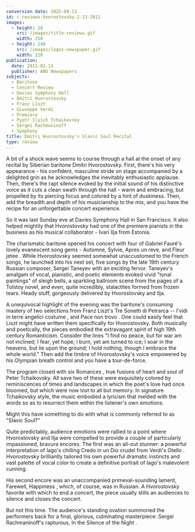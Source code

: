 ```yaml
---
conversion date: 2025-08-13
id: c-reviews-hvorostovsky-2-13-2011
images:
  - height: 28
    src: /images/title-reviews.gif
    width: 250
  - height: 248
    src: /images/logos-newspaper.gif
    width: 220
publication:
  date: 2011-02-13
  publisher: ANG Newspapers
subjects:
  - Baritone
  - Concert Review
  - Davies Symphony Hall
  - Dmitri Hvorostovsky
  - Franz Liszt
  - Giuseppe Verdi
  - Premiere
  - Pyotr Ilyich Tchaikovsky
  - Sergei Rachmaninoff
  - Symphony
title: Dmitri Hvorostovsky's Slavic Soul Recital
type: review
---
```


A bit of a shock wave seems to course through a hall at the onset of any recital by Siberian baritone Dmitri Hvorostovsky. First, there's his very appearance - his confident, masculine stride on stage accompanied by a delighted grin as he acknowledges the inevitably enthusiastic applause. Then, there's the rapt silence evoked by the initial sound of his distinctive voice as it cuts a clean swath through the hall - warm and embracing, but propelled by its piercing focus and colored by a hint of duskiness. Then, add the breadth and depth of his musicianship to the mix, and you have the recipe for an unforgettable concert experience.

So it was last Sunday eve at Davies Symphony Hall in San Francisco. It also helped mightily that Hvorostovsky had one of the premiere pianists in the business as his musical collaborator - Ivari Ilja from Estonia.

The charismatic baritone opened his concert with four of Gabriel Fauré's lovely evanescent song gems - Automne, Sylvie, Apres un reve, and Fleur jetee . While Hvorostovsky seemed somewhat unaccustomed to the French songs, he launched into his next set, five songs by the late 19th century Russian composer, Sergei Taneyev with an exciting fervor. Taneyev's amalgam of vocal, pianistic, and poetic elements evoked vivid "tonal paintings" of sleigh bells, a sparkling ballroom scene from the pages of a Tolstoy novel, and even, quite incredibly, stalactites formed from frozen tears. Heady stuff, gorgeously delivered by Hvorostovsky and Ilja.

A unequivocal highlight of the evening was the baritone's consuming mastery of two selections from Franz Liszt's Tre Sonetti di Petrarca -- l'vidi in terre angelici costume , and Pace non trovo . One could easily feel that Liszt might have written them specifically for Hvorostovsky. Both musically and poetically, the pieces embodied the extravagant spirit of high 19th century Romanticism. Consider the lines "I find no peace, but for war am not inclined; I fear, yet hope; I burn, yet am turned to ice; I soar in the heavens, but lie upon the ground; I hold nothing, though I embrace the whole world." Then add the timbre of Hvorostovsky's voice empowered by his Olympian breath control and you have a tour-de-force.

The program closed with six Romances , true fusions of heart and soul of Peter Tchaikovsky. All save two of these were exquisitely colored by reminiscences of times and landscapes in which the poet's love had once bloomed, but which were now lost to all but memory. In signature Tchaikovsky style, the music embodied a lyricism that melded with the words so as to resurrect them within the listener's own emotions.

Might this have something to do with what is commonly referred to as "Slavic Soul?"

Quite predictably, audience emotions were rallied to a point where Hvorostovsky and Ilja were compelled to provide a couple of particularly impassioned, bravura encores. The first was an all-out stunner: a powerful interpretation of Iago's chilling Credo in un Dio crudel from Verdi's Otello . Hvorostovsky brilliantly tailored his own powerful dramatic instincts and vast palette of vocal color to create a definitive portrait of Iago's malevolent cunning.

His second encore was an unaccompanied primeval-sounding lament, Farewell, Happiness , which, of course, was in Russian. A Hvorostovsky favorite with which to end a concert, the piece usually stills an audiences to silence and closes the concert.

But not this time. The audience's standing ovation summoned the performers back for a final, glorious, culminating masterpiece: Sergei Rachmaninoff's rapturous, In the Silence of the Night .


